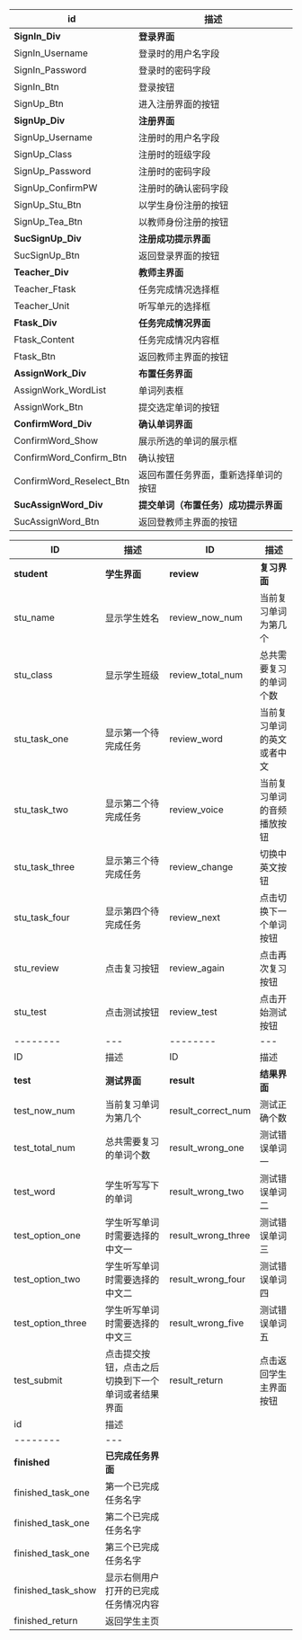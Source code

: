 id     | 描述
-------- | ---
**SignIn_Div** | **登录界面**
SignIn_Username | 登录时的用户名字段
SignIn_Password    | 登录时的密码字段
SignIn_Btn     | 登录按钮
SignUp_Btn     | 进入注册界面的按钮
**SignUp_Div**  | **注册界面**
SignUp_Username | 注册时的用户名字段
SignUp_Class   | 注册时的班级字段
SignUp_Password | 注册时的密码字段
SignUp_ConfirmPW | 注册时的确认密码字段
SignUp_Stu_Btn | 以学生身份注册的按钮
SignUp_Tea_Btn | 以教师身份注册的按钮
**SucSignUp_Div** | **注册成功提示界面**
SucSignUp_Btn  | 返回登录界面的按钮
**Teacher_Div** | **教师主界面**
Teacher_Ftask　　| 任务完成情况选择框
Teacher_Unit   | 听写单元的选择框
**Ftask_Div**  | **任务完成情况界面**
Ftask_Content  | 任务完成情况内容框
Ftask_Btn   | 返回教师主界面的按钮
**AssignWork_Div**  | **布置任务界面**
AssignWork_WordList | 单词列表框
AssignWork_Btn  | 提交选定单词的按钮
**ConfirmWord_Div** | **确认单词界面**
ConfirmWord_Show  | 展示所选的单词的展示框
ConfirmWord_Confirm_Btn | 确认按钮
ConfirmWord_Reselect_Btn | 返回布置任务界面，重新选择单词的按钮
**SucAssignWord_Div** | **提交单词（布置任务）成功提示界面**
SucAssignWord_Btn  | 返回登教师主界面的按钮


ID     | 描述    |   ID     | 描述
-------- | --- |-------- | ---
**student**   | **学生界面** | **review**   | **复习界面**
stu_name    | 显示学生姓名  | review_now_num | 当前复习单词为第几个
stu_class     | 显示学生班级 | review_total_num | 总共需要复习的单词个数
stu_task_one     | 显示第一个待完成任务  | review_word | 当前复习单词的英文或者中文
stu_task_two     | 显示第二个待完成任务  | review_voice | 当前复习单词的音频播放按钮
stu_task_three     | 显示第三个待完成任务   | review_change | 切换中英文按钮
stu_task_four     | 显示第四个待完成任务  | review_next| 点击切换下一个单词按钮
stu_review     | 点击复习按钮 |  review_again| 点击再次复习按钮
stu_test     | 点击测试按钮  |  review_test| 点击开始测试按钮
-------- | --- |-------- | ---
ID     | 描述    |   ID     | 描述
**test**   | **测试界面** | **result**   | **结果界面**
test_now_num    | 当前复习单词为第几个  | result_correct_num | 测试正确个数
test_total_num   | 总共需要复习的单词个数 | result_wrong_one | 测试错误单词一
test_word    | 学生听写写下的单词  | result_wrong_two | 测试错误单词二
test_option_one     | 学生听写单词时需要选择的中文一  | result_wrong_three | 测试错误单词三
test_option_two     | 学生听写单词时需要选择的中文二   | result_wrong_four | 测试错误单词四
test_option_three     | 学生听写单词时需要选择的中文三  | result_wrong_five | 测试错误单词五
test_submit     | 点击提交按钮，点击之后切换到下一个单词或者结果界面 |  result_return | 点击返回学生主界面按钮
id     | 描述
-------- | ---
**finished** | **已完成任务界面**
finished_task_one | 第一个已完成任务名字
finished_task_one    | 第二个已完成任务名字
finished_task_one     | 第三个已完成任务名字
finished_task_show     | 显示右侧用户打开的已完成任务情况内容
finished_return  |  返回学生主页

 
